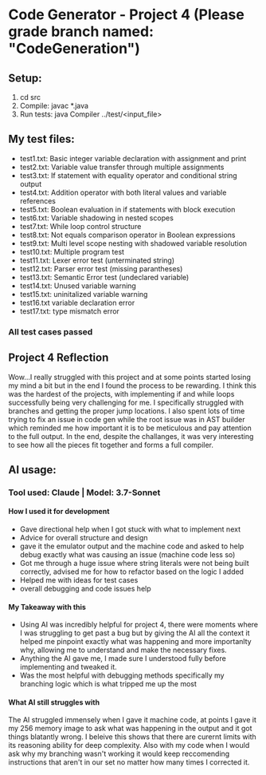 # Code Generator - Project 4 (Please grade branch named: "CodeGeneration")

## Setup:
1. cd src
2. Compile: javac *.java
3. Run tests: java Compiler ../test/<input_file>

## My test files:
- test1.txt: Basic integer variable declaration with assignment and print
- test2.txt: Variable value transfer through multiple assignments
- test3.txt: If statement with equality operator and conditional string output
- test4.txt: Addition operator with both literal values and variable references
- test5.txt: Boolean evaluation in if statements with block execution
- test6.txt: Variable shadowing in nested scopes
- test7.txt: While loop control structure
- test8.txt: Not equals comparison operator in Boolean expressions
- test9.txt: Multi level scope nesting with shadowed variable resolution
- test10.txt: Multiple program test
- test11.txt: Lexer error test (unterminated string)
- test12.txt: Parser error test (missing parantheses)
- test13.txt: Semantic Error test (undeclared variable)
- test14.txt: Unused variable warning
- test15.txt: uninitalized variable warning
- test16.txt variable declaration error
- test17.txt: type mismatch error


### All test cases passed

## Project 4 Reflection
Wow...I really struggled with this project and at some points started losing my mind a bit but in the end I found the process to be rewarding.
I think this was the hardest of the projects, with implementing if and while loops successfully being very challenging for me. I specifically struggled with branches and getting the proper jump locations. I also spent lots of time trying to fix an issue in code gen while the root issue was in AST builder which reminded me how important it is to be meticulous and pay attention to the full output. In the end, despite the challanges, it was very interesting to see how all the pieces fit together and forms a full compiler. 

## AI usage:

### Tool used: Claude | Model: 3.7-Sonnet

#### How I used it for development
- Gave directional help when I got stuck with what to implement next
- Advice for overall structure and design
- gave it the emulator output and the machine code and asked to help debug exactly what was causing an issue (machine code less so)
- Got me through a huge issue where string literals were not being built correctly, advised me for how to refactor based on the logic I added
- Helped me with ideas for test cases
- overall debugging and code issues help


#### My Takeaway with this
- Using AI was incredibly helpful for project 4, there were moments where I was struggling to get past a bug but by giving the AI all the context it helped me pinpoint exactly what was happening and more importanlty why, allowing me to understand and make the necessary fixes. 
- Anything the AI gave me, I made sure I understood fully before implementing and tweaked it.
- Was the most helpful with debugging methods specifically my branching logic which is what tripped me up the most


#### What AI still struggles with
The AI struggled immensely when I gave it machine code, at points I gave it my 256 memory image to ask what was happening in the output and it got things blatantly wrong. I beleive this shows that there are curernt limits with its reasoning ability for deep complexity. Also with my code when I would ask why my branching wasn't working it would keep reccomending instructions that aren't in our set no matter how many times I corrected it.